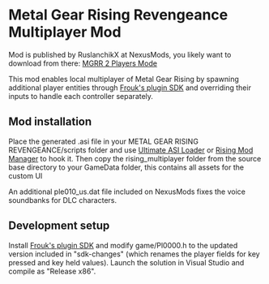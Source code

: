 # Metal Gear Rising Revengeance Multiplayer Mod
Mod is published by RuslanchikX at NexusMods, you likely want to download from there: [MGRR 2 Players Mode](https://www.nexusmods.com/metalgearrisingrevengeance/mods/797)

This mod enables local multiplayer of Metal Gear Rising by spawning additional player entities through [Frouk's plugin SDK](https://github.com/Frouk3/mgr-plugin-sdk/) and overriding their inputs to handle each controller separately.

## Mod installation
Place the generated .asi file in your METAL GEAR RISING REVENGEANCE/scripts folder and use [Ultimate ASI Loader](https://github.com/ThirteenAG/Ultimate-ASI-Loader) or [Rising Mod Manager](https://www.nexusmods.com/metalgearrisingrevengeance/mods/449) to hook it.
Then copy the rising_multiplayer folder from the source base directory to your GameData folder, this contains all assets for the custom UI

An additional ple010_us.dat file included on NexusMods fixes the voice soundbanks for DLC characters.


## Development setup
Install [Frouk's plugin SDK](https://github.com/Frouk3/mgr-plugin-sdk/) and modify game/Pl0000.h to the updated version included in "sdk-changes" (which renames the player fields for key pressed and key held values).
Launch the solution in Visual Studio and compile as "Release x86".



